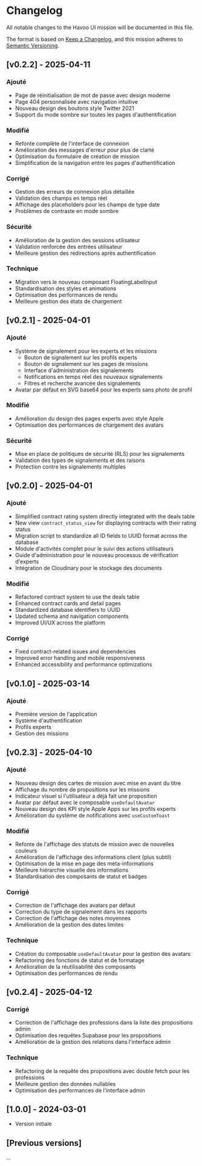 # Changelog

All notable changes to the Havoo UI mission will be documented in this file.

The format is based on [Keep a Changelog](https://keepachangelog.com/en/1.0.0/),
and this mission adheres to [Semantic Versioning](https://semver.org/spec/v2.0.0.html).

## [v0.2.2] - 2025-04-11

### Ajouté
- Page de réinitialisation de mot de passe avec design moderne
- Page 404 personnalisée avec navigation intuitive
- Nouveau design des boutons style Twitter 2021
- Support du mode sombre sur toutes les pages d'authentification

### Modifié
- Refonte complète de l'interface de connexion
- Amélioration des messages d'erreur pour plus de clarté
- Optimisation du formulaire de création de mission
- Simplification de la navigation entre les pages d'authentification

### Corrigé
- Gestion des erreurs de connexion plus détaillée
- Validation des champs en temps réel
- Affichage des placeholders pour les champs de type date
- Problèmes de contraste en mode sombre

### Sécurité
- Amélioration de la gestion des sessions utilisateur
- Validation renforcée des entrées utilisateur
- Meilleure gestion des redirections après authentification

### Technique
- Migration vers le nouveau composant FloatingLabelInput
- Standardisation des styles et animations
- Optimisation des performances de rendu
- Meilleure gestion des états de chargement

## [v0.2.1] - 2025-04-01

### Ajouté
- Système de signalement pour les experts et les missions
  - Bouton de signalement sur les profils experts
  - Bouton de signalement sur les pages de missions
  - Interface d'administration des signalements
  - Notifications en temps réel des nouveaux signalements
  - Filtres et recherche avancée des signalements
- Avatar par défaut en SVG base64 pour les experts sans photo de profil

### Modifié
- Amélioration du design des pages experts avec style Apple
- Optimisation des performances de chargement des avatars

### Sécurité
- Mise en place de politiques de sécurité (RLS) pour les signalements
- Validation des types de signalements et des raisons
- Protection contre les signalements multiples

## [v0.2.0] - 2025-04-01

### Ajouté
- Simplified contract rating system directly integrated with the deals table
- New view `contract_status_view` for displaying contracts with their rating status
- Migration script to standardize all ID fields to UUID format across the database
- Module d'activités complet pour le suivi des actions utilisateurs
- Guide d'administration pour le nouveau processus de vérification d'experts
- Intégration de Cloudinary pour le stockage des documents

### Modifié
- Refactored contract system to use the deals table
- Enhanced contract cards and detail pages
- Standardized database identifiers to UUID
- Updated schema and navigation components
- Improved UI/UX across the platform

### Corrigé
- Fixed contract-related issues and dependencies
- Improved error handling and mobile responsiveness
- Enhanced accessibility and performance optimizations

## [v0.1.0] - 2025-03-14

### Ajouté
- Première version de l'application
- Système d'authentification
- Profils experts
- Gestion des missions

## [v0.2.3] - 2025-04-10

### Ajouté
- Nouveau design des cartes de mission avec mise en avant du titre
- Affichage du nombre de propositions sur les missions
- Indicateur visuel si l'utilisateur a déjà fait une proposition
- Avatar par défaut avec le composable `useDefaultAvatar`
- Nouveau design des KPI style Apple Apps sur les profils experts
- Amélioration du système de notifications avec `useCustomToast`

### Modifié
- Refonte de l'affichage des statuts de mission avec de nouvelles couleurs
- Amélioration de l'affichage des informations client (plus subtil)
- Optimisation de la mise en page des méta-informations
- Meilleure hiérarchie visuelle des informations
- Standardisation des composants de statut et badges

### Corrigé
- Correction de l'affichage des avatars par défaut
- Correction du type de signalement dans les rapports
- Correction de l'affichage des notes moyennes
- Amélioration de la gestion des dates limites

### Technique
- Création du composable `useDefaultAvatar` pour la gestion des avatars
- Refactoring des fonctions de statut et de formatage
- Amélioration de la réutilisabilité des composants
- Optimisation des performances de rendu

## [v0.2.4] - 2025-04-12

### Corrigé
- Correction de l'affichage des professions dans la liste des propositions admin
- Optimisation des requêtes Supabase pour les propositions
- Amélioration de la gestion des relations dans l'interface admin

### Technique
- Refactoring de la requête des propositions avec double fetch pour les professions
- Meilleure gestion des données nullables
- Optimisation des performances de l'interface admin

## [1.0.0] - 2024-03-01
- Version initiale

## [Previous versions]
...

